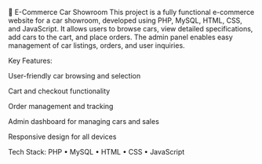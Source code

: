🚗 E-Commerce Car Showroom
This project is a fully functional e-commerce website for a car showroom, developed using PHP, MySQL, HTML, CSS, and JavaScript. It allows users to browse cars, view detailed specifications, add cars to the cart, and place orders. The admin panel enables easy management of car listings, orders, and user inquiries.

Key Features:

User-friendly car browsing and selection

Cart and checkout functionality

Order management and tracking

Admin dashboard for managing cars and sales

Responsive design for all devices

Tech Stack:
PHP • MySQL • HTML • CSS • JavaScript
